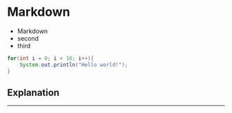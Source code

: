 # Markdown

- Markdown
- second
- third

```java
for(int i = 0; i < 10; i++){
    System.out.println("Hello world!");
}
```

## Explanation

---

